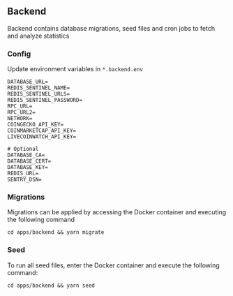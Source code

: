 ## Backend

Backend contains database migrations, seed files and cron jobs to fetch and analyze statistics

### Config

Update environment variables in `*.backend.env`

```
DATABASE_URL=
REDIS_SENTINEL_NAME=
REDIS_SENTINEL_URLS=
REDIS_SENTINEL_PASSWORD=
RPC_URL=
RPC_URL2=
NETWORK=
COINGECKO_API_KEY=
COINMARKETCAP_API_KEY=
LIVECOINWATCH_API_KEY=

# Optional
DATABASE_CA=
DATABASE_CERT=
DATABASE_KEY=
REDIS_URL=
SENTRY_DSN=
```

### Migrations

Migrations can be applied by accessing the Docker container and executing the following command

```
cd apps/backend && yarn migrate
```

### Seed

To run all seed files, enter the Docker container and execute the following command:

```
cd apps/backend && yarn seed
```
